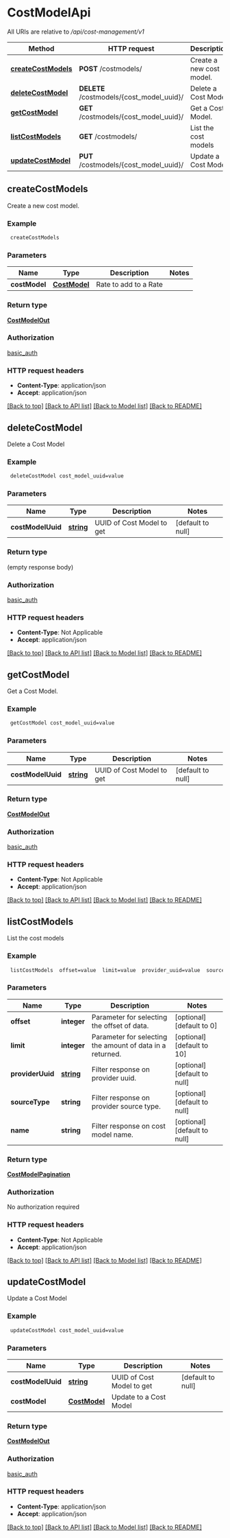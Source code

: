 # CostModelApi

All URIs are relative to */api/cost-management/v1*

Method | HTTP request | Description
------------- | ------------- | -------------
[**createCostModels**](CostModelApi.md#createCostModels) | **POST** /costmodels/ | Create a new cost model.
[**deleteCostModel**](CostModelApi.md#deleteCostModel) | **DELETE** /costmodels/{cost_model_uuid}/ | Delete a Cost Model
[**getCostModel**](CostModelApi.md#getCostModel) | **GET** /costmodels/{cost_model_uuid}/ | Get a Cost Model.
[**listCostModels**](CostModelApi.md#listCostModels) | **GET** /costmodels/ | List the cost models
[**updateCostModel**](CostModelApi.md#updateCostModel) | **PUT** /costmodels/{cost_model_uuid}/ | Update a Cost Model



## createCostModels

Create a new cost model.

### Example

```bash
 createCostModels
```

### Parameters


Name | Type | Description  | Notes
------------- | ------------- | ------------- | -------------
 **costModel** | [**CostModel**](CostModel.md) | Rate to add to a Rate |

### Return type

[**CostModelOut**](CostModelOut.md)

### Authorization

[basic_auth](../README.md#basic_auth)

### HTTP request headers

- **Content-Type**: application/json
- **Accept**: application/json

[[Back to top]](#) [[Back to API list]](../README.md#documentation-for-api-endpoints) [[Back to Model list]](../README.md#documentation-for-models) [[Back to README]](../README.md)


## deleteCostModel

Delete a Cost Model

### Example

```bash
 deleteCostModel cost_model_uuid=value
```

### Parameters


Name | Type | Description  | Notes
------------- | ------------- | ------------- | -------------
 **costModelUuid** | [**string**](.md) | UUID of Cost Model to get | [default to null]

### Return type

(empty response body)

### Authorization

[basic_auth](../README.md#basic_auth)

### HTTP request headers

- **Content-Type**: Not Applicable
- **Accept**: application/json

[[Back to top]](#) [[Back to API list]](../README.md#documentation-for-api-endpoints) [[Back to Model list]](../README.md#documentation-for-models) [[Back to README]](../README.md)


## getCostModel

Get a Cost Model.

### Example

```bash
 getCostModel cost_model_uuid=value
```

### Parameters


Name | Type | Description  | Notes
------------- | ------------- | ------------- | -------------
 **costModelUuid** | [**string**](.md) | UUID of Cost Model to get | [default to null]

### Return type

[**CostModelOut**](CostModelOut.md)

### Authorization

[basic_auth](../README.md#basic_auth)

### HTTP request headers

- **Content-Type**: Not Applicable
- **Accept**: application/json

[[Back to top]](#) [[Back to API list]](../README.md#documentation-for-api-endpoints) [[Back to Model list]](../README.md#documentation-for-models) [[Back to README]](../README.md)


## listCostModels

List the cost models

### Example

```bash
 listCostModels  offset=value  limit=value  provider_uuid=value  source_type=value  name=value
```

### Parameters


Name | Type | Description  | Notes
------------- | ------------- | ------------- | -------------
 **offset** | **integer** | Parameter for selecting the offset of data. | [optional] [default to 0]
 **limit** | **integer** | Parameter for selecting the amount of data in a returned. | [optional] [default to 10]
 **providerUuid** | [**string**](.md) | Filter response on provider uuid. | [optional] [default to null]
 **sourceType** | **string** | Filter response on provider source type. | [optional] [default to null]
 **name** | **string** | Filter response on cost model name. | [optional] [default to null]

### Return type

[**CostModelPagination**](CostModelPagination.md)

### Authorization

No authorization required

### HTTP request headers

- **Content-Type**: Not Applicable
- **Accept**: application/json

[[Back to top]](#) [[Back to API list]](../README.md#documentation-for-api-endpoints) [[Back to Model list]](../README.md#documentation-for-models) [[Back to README]](../README.md)


## updateCostModel

Update a Cost Model

### Example

```bash
 updateCostModel cost_model_uuid=value
```

### Parameters


Name | Type | Description  | Notes
------------- | ------------- | ------------- | -------------
 **costModelUuid** | [**string**](.md) | UUID of Cost Model to get | [default to null]
 **costModel** | [**CostModel**](CostModel.md) | Update to a Cost Model |

### Return type

[**CostModelOut**](CostModelOut.md)

### Authorization

[basic_auth](../README.md#basic_auth)

### HTTP request headers

- **Content-Type**: application/json
- **Accept**: application/json

[[Back to top]](#) [[Back to API list]](../README.md#documentation-for-api-endpoints) [[Back to Model list]](../README.md#documentation-for-models) [[Back to README]](../README.md)

